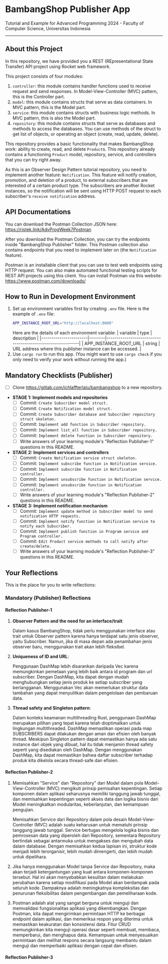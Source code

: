 # BambangShop Publisher App
Tutorial and Example for Advanced Programming 2024 - Faculty of Computer Science, Universitas Indonesia

---

## About this Project
In this repository, we have provided you a REST (REpresentational State Transfer) API project using Rocket web framework.

This project consists of four modules:
1.  `controller`: this module contains handler functions used to receive request and send responses.
    In Model-View-Controller (MVC) pattern, this is the Controller part.
2.  `model`: this module contains structs that serve as data containers.
    In MVC pattern, this is the Model part.
3.  `service`: this module contains structs with business logic methods.
    In MVC pattern, this is also the Model part.
4.  `repository`: this module contains structs that serve as databases and methods to access the databases.
    You can use methods of the struct to get list of objects, or operating an object (create, read, update, delete).

This repository provides a basic functionality that makes BambangShop work: ability to create, read, and delete `Product`s.
This repository already contains a functioning `Product` model, repository, service, and controllers that you can try right away.

As this is an Observer Design Pattern tutorial repository, you need to implement another feature: `Notification`.
This feature will notify creation, promotion, and deletion of a product, to external subscribers that are interested of a certain product type.
The subscribers are another Rocket instances, so the notification will be sent using HTTP POST request to each subscriber's `receive notification` address.

## API Documentations

You can download the Postman Collection JSON here: https://ristek.link/AdvProgWeek7Postman

After you download the Postman Collection, you can try the endpoints inside "BambangShop Publisher" folder.
This Postman collection also contains endpoints that you need to implement later on (the `Notification` feature).

Postman is an installable client that you can use to test web endpoints using HTTP request.
You can also make automated functional testing scripts for REST API projects using this client.
You can install Postman via this website: https://www.postman.com/downloads/

## How to Run in Development Environment
1.  Set up environment variables first by creating `.env` file.
    Here is the example of `.env` file:
    ```bash
    APP_INSTANCE_ROOT_URL="http://localhost:8000"
    ```
    Here are the details of each environment variable:
    | variable              | type   | description                                                |
    |-----------------------|--------|------------------------------------------------------------|
    | APP_INSTANCE_ROOT_URL | string | URL address where this publisher instance can be accessed. |
2.  Use `cargo run` to run this app.
    (You might want to use `cargo check` if you only need to verify your work without running the app.)

## Mandatory Checklists (Publisher)
-   [ ] Clone https://gitlab.com/ichlaffterlalu/bambangshop to a new repository.
-   **STAGE 1: Implement models and repositories**
    -   [ ] Commit: `Create Subscriber model struct.`
    -   [ ] Commit: `Create Notification model struct.`
    -   [ ] Commit: `Create Subscriber database and Subscriber repository struct skeleton.`
    -   [ ] Commit: `Implement add function in Subscriber repository.`
    -   [ ] Commit: `Implement list_all function in Subscriber repository.`
    -   [ ] Commit: `Implement delete function in Subscriber repository.`
    -   [ ] Write answers of your learning module's "Reflection Publisher-1" questions in this README.
-   **STAGE 2: Implement services and controllers**
    -   [ ] Commit: `Create Notification service struct skeleton.`
    -   [ ] Commit: `Implement subscribe function in Notification service.`
    -   [ ] Commit: `Implement subscribe function in Notification controller.`
    -   [ ] Commit: `Implement unsubscribe function in Notification service.`
    -   [ ] Commit: `Implement unsubscribe function in Notification controller.`
    -   [ ] Write answers of your learning module's "Reflection Publisher-2" questions in this README.
-   **STAGE 3: Implement notification mechanism**
    -   [ ] Commit: `Implement update method in Subscriber model to send notification HTTP requests.`
    -   [ ] Commit: `Implement notify function in Notification service to notify each Subscriber.`
    -   [ ] Commit: `Implement publish function in Program service and Program controller.`
    -   [ ] Commit: `Edit Product service methods to call notify after create/delete.`
    -   [ ] Write answers of your learning module's "Reflection Publisher-3" questions in this README.

## Your Reflections
This is the place for you to write reflections:

### Mandatory (Publisher) Reflections

#### Reflection Publisher-1
1. **Observer Pattern and the need for an interface/trait**:

    Dalam kasus BambangShop, tidak perlu menggunakan interface atau trait untuk Observer pattern karena hanya terdapat satu jenis observer, yaitu Subscriber. Namun, jika di masa depan ada penambahan jenis observer baru, menggunakan trait akan lebih fleksibel.

2. **Uniqueness of ID and URL**: 

    Penggunaan DashMap lebih disarankan daripada Vec karena memungkinkan pemetaan yang lebih baik antara id program dan url subscriber. Dengan DashMap, kita dapat dengan mudah menghubungkan setiap jenis produk ke setiap subscriber yang berlangganan. Menggunakan Vec akan memerlukan struktur data tambahan yang dapat menyulitkan dalam pengelolaan dan pembaruan data.

3. **Thread safety and Singleton pattern**: 

    Dalam konteks keamanan multithreading Rust, penggunaan DashMap merupakan pilihan yang tepat karena telah dioptimalkan untuk lingkungan multithreaded. DashMap memastikan operasi pada map SUBSCRIBERS dapat dilakukan dengan aman dan efisien oleh banyak thread. Meskipun Singleton pattern dapat memastikan hanya ada satu instance dari objek yang dibuat, hal itu tidak menjamin thread safety seperti yang disediakan oleh DashMap. Dengan menggunakan DashMap, kita dapat memastikan bahwa daftar subscriber terhadap produk kita dikelola secara thread-safe dan efisien.

#### Reflection Publisher-2

1. Memisahkan "Service" dan "Repository" dari Model dalam pola Model-View-Controller (MVC) mengikuti prinsip pemisahan kepentingan. Setiap komponen dalam aplikasi seharusnya memiliki tanggung jawab tunggal, dan memisahkan kepentingan seperti akses data dan logika bisnis dari Model meningkatkan modularitas, keberlanjutan, dan kemampuan pengujian.

    Memisahkan Service dari Repository dalam pola desain Model-View-Controller (MVC) adalah suatu keharusan untuk mematuhi prinsip tanggung jawab tunggal. Service bertugas mengelola logika bisnis dan pemrosesan data yang diperoleh dari Repository, sementara Repository bertindak sebagai antarmuka untuk mengakses dan mengubah data dalam database. Dengan memisahkan kedua lapisan ini, struktur kode menjadi lebih terorganisir, lebih mudah dimengerti, dan lebih mudah untuk dipelihara.


2. Jika hanya menggunakan Model tanpa Service dan Repository, maka akan terjadi ketergantungan yang kuat antara komponen-komponen tersebut. Hal ini akan menyebabkan kesulitan dalam melakukan perubahan karena setiap modifikasi pada Model akan berdampak pada seluruh kode. Dampaknya adalah meningkatnya kompleksitas dan penurunan fleksibilitas dalam pengembangan dan pemeliharaan kode.

3. Postman adalah alat yang sangat berguna untuk menguji dan memvalidasi fungsionalitas aplikasi yang dikembangkan. Dengan Postman, kita dapat mengirimkan permintaan HTTP ke berbagai endpoint dalam aplikasi, dan memeriksa respon yang diterima untuk memastikan keakuratan dan konsistensi data. Fitur CRUD memungkinkan kita menguji operasi dasar seperti membuat, membaca, memperbarui, dan menghapus data. Kemampuan untuk menyesuaikan permintaan dan melihat respons secara langsung membantu dalam menguji dan memperbaiki aplikasi dengan cepat dan efisien.

#### Reflection Publisher-3
